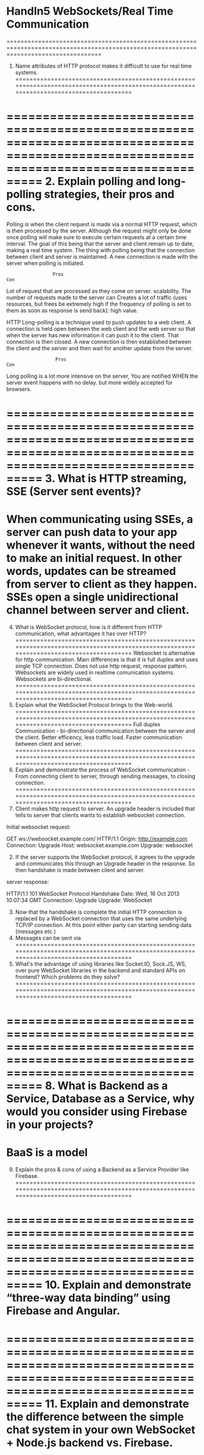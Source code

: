 # HandIn5 WebSockets/Real Time Communication

=======================================================================================================================================
1. Name attributes of HTTP protocol makes it difficult to use for real time systems.
=======================================================================================================================================

=======================================================================================================================================
2. Explain polling and long-polling strategies, their pros and cons.
=======================================================================================================================================
  Polling is when the client request is made via a normal HTTP request, which is then processed by the server. 
Although the request might only be done once polling will make sure to execute certain requests at a certain 
time interval. The goal of this being that the server and client remain up to date, making a real time system. 
The thing with polling being that the connection between client and server is maintained. A new 
connection is made with the server when polling is initiated.

                     Pros                                                            Con
Lot of request that are processed as they come on server.                    scalability. The number of requests made to the server can
Creates a lot of traffic (uses resources, but frees                          be extremely high if the frequency of polling is set to
them as soon as response is send back):                                      high value.

HTTP Long-polling is a technique used to push updates to a web client. A connection is held open between the web client and the web server so that when the server has new information it can push it to the client. That connection is then closed. A new connection is then established between the client and the server and then wait for another update from the server.
                     
                      Pros                                                            Con
  Long polling is a lot more intensive on the server,         You are notified WHEN the server event happens with no delay.
  but more widely accepted for browsers.

=======================================================================================================================================  3. What is HTTP streaming, SSE (Server sent events)?
=======================================================================================================================================
 When communicating using SSEs, a server can push data to your app whenever it wants, without the need to make an initial request. In other words, updates can be streamed from server to client as they happen. SSEs open a single unidirectional channel between server and client.
=======================================================================================================================================
4. What is WebSocket protocol, how is it different from HTTP communication, what advantages it has over
HTTP?
=======================================================================================================================================
Websocket is alternative for http communication. Main differences is that it is full duplex and uses single TCP connection. Does not use http request, response pattern. Websockets are widely used in realtime comunication systems. Websockets are bi-directional. 
=======================================================================================================================================
5. Explain what the WebSocket Protocol brings to the Web-world.
=======================================================================================================================================
Full duplex Communication - bi-directional communication between the server and the client. Better efficency, less traffic load.
Faster communication between client and server.
=======================================================================================================================================
6. Explain and demonstrate the process of WebSocket communication - From connecting client to server,
through sending messages, to closing connection.
=======================================================================================================================================
1. Client makes http request to server. An upgrade header is included that tells to server that clients wants to establish websocket connection.

Initial websocket request:

GET ws://websocket.example.com/ HTTP/1.1
Origin: http://example.com
Connection: Upgrade
Host: websocket.example.com
Upgrade: websocket

2. If the server supports the WebSocket protocol, it agrees to the upgrade and communicates this through an Upgrade header in the response. So then handshake is made between client and server.

server response:

HTTP/1.1 101 WebSocket Protocol Handshake
Date: Wed, 16 Oct 2013 10:07:34 GMT
Connection: Upgrade
Upgrade: WebSocket

3. Now that the handshake is complete the initial HTTP connection is replaced by a WebSocket connection that uses the same underlying TCP/IP connection. At this point either party can starting sending data (messages etc.)
4. Messages can be sent via 
=======================================================================================================================================
7. What's the advantage of using libraries like Socket.IO, Sock.JS, WS, over pure WebSocket libraries in the
backend and standard APIs on frontend? Which problems do they solve?
=======================================================================================================================================

=======================================================================================================================================
8. What is Backend as a Service, Database as a Service, why would you consider using Firebase in your
projects?
=======================================================================================================================================
BaaS is a model 
=======================================================================================================================================
9. Explain the pros & cons of using a Backend as a Service Provider like Firebase.
=======================================================================================================================================

=======================================================================================================================================
10. Explain and demonstrate “three-way data binding” using Firebase and Angular.
=======================================================================================================================================

=======================================================================================================================================
11. Explain and demonstrate the difference between the simple chat system in your own WebSocket + Node.js
backend vs. Firebase.
=======================================================================================================================================

